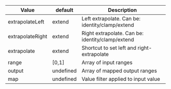 | Value            | default   | Description                                      |
| ---------------- | --------- | ------------------------------------------------ |
| extrapolateLeft  | extend    | Left extrapolate. Can be: identity/clamp/extend  |
| extrapolateRight | extend    | Right extrapolate. Can be: identity/clamp/extend |
| extrapolate      | extend    | Shortcut to set left and right-extrapolate       |
| range            | [0,1]     | Array of input ranges                            |
| output           | undefined | Array of mapped output ranges                    |
| map              | undefined | Value filter applied to input value              |

